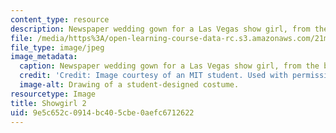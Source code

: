 ```yaml
---
content_type: resource
description: Newspaper wedding gown for a Las Vegas show girl, from the back.
file: /media/https%3A/open-learning-course-data-rc.s3.amazonaws.com/21m-732-beginning-costume-design-and-construction-fall-2008/9e5c652c0914bc405cbe0aefc6712622_showgirl2.jpg
file_type: image/jpeg
image_metadata:
  caption: Newspaper wedding gown for a Las Vegas show girl, from the back.
  credit: 'Credit: Image courtesy of an MIT student. Used with permission.'
  image-alt: Drawing of a student-designed costume.
resourcetype: Image
title: Showgirl 2
uid: 9e5c652c-0914-bc40-5cbe-0aefc6712622
---
```

